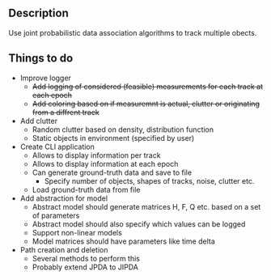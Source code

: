 ## Description
Use joint probabilistic data association algorithms to track multiple obects.

## Things to do
- Improve logger
  - ~~Add logging of considered (feasible) measurements for each track at each epoch~~
  - ~~Add coloring based on if measuremnt is actual, clutter or originating from a diffrent track~~
- Add clutter
  - Random clutter based on density, distribution function
  - Static objects in environment (specified by user)
- Create CLI application
  - Allows to display information per track
  - Allows to display information at each epoch
  - Can generate ground-truth data and save to file
    - Specify number of objects, shapes of tracks, noise, clutter etc.
  - Load ground-truth data from file
- Add abstraction for model
  - Abstract model should generate matrices H, F, Q etc. based on a set of parameters
  - Abstract model should also specify which values can be logged
  - Support non-linear models
  - Model matrices should have parameters like time delta
- Path creation and deletion
  - Several methods to perform this
  - Probably extend JPDA to JIPDA

